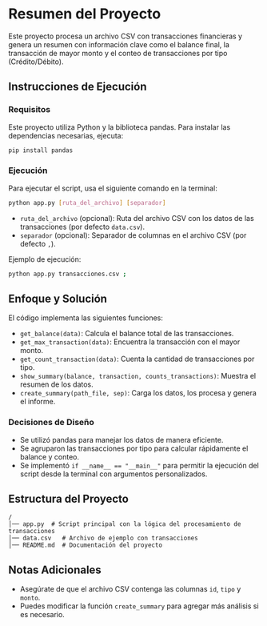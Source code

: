 # Resumen del Proyecto

Este proyecto procesa un archivo CSV con transacciones financieras y genera un resumen con información clave como el balance final, la transacción de mayor monto y el conteo de transacciones por tipo (Crédito/Débito).

## Instrucciones de Ejecución

### Requisitos

Este proyecto utiliza Python y la biblioteca pandas. Para instalar las dependencias necesarias, ejecuta:

```sh
pip install pandas
```

### Ejecución

Para ejecutar el script, usa el siguiente comando en la terminal:

```sh
python app.py [ruta_del_archivo] [separador]
```

- `ruta_del_archivo` (opcional): Ruta del archivo CSV con los datos de las transacciones (por defecto `data.csv`).
- `separador` (opcional): Separador de columnas en el archivo CSV (por defecto `,`).

Ejemplo de ejecución:

```sh
python app.py transacciones.csv ;
```

## Enfoque y Solución

El código implementa las siguientes funciones:

- `get_balance(data)`: Calcula el balance total de las transacciones.
- `get_max_transaction(data)`: Encuentra la transacción con el mayor monto.
- `get_count_transaction(data)`: Cuenta la cantidad de transacciones por tipo.
- `show_summary(balance, transaction, counts_transactions)`: Muestra el resumen de los datos.
- `create_summary(path_file, sep)`: Carga los datos, los procesa y genera el informe.

### Decisiones de Diseño

- Se utilizó pandas para manejar los datos de manera eficiente.
- Se agruparon las transacciones por tipo para calcular rápidamente el balance y conteo.
- Se implementó `if __name__ == "__main__"` para permitir la ejecución del script desde la terminal con argumentos personalizados.

## Estructura del Proyecto

```
/
│── app.py  # Script principal con la lógica del procesamiento de transacciones
│── data.csv   # Archivo de ejemplo con transacciones
│── README.md  # Documentación del proyecto
```

## Notas Adicionales

- Asegúrate de que el archivo CSV contenga las columnas `id`, `tipo` y `monto`.
- Puedes modificar la función `create_summary` para agregar más análisis si es necesario.

